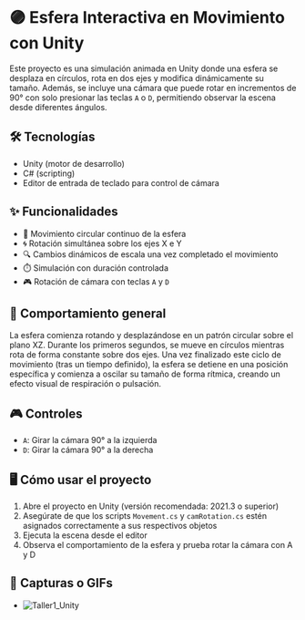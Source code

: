 # 🟣 Esfera Interactiva en Movimiento con Unity

Este proyecto es una simulación animada en Unity donde una esfera se desplaza en círculos, rota en dos ejes y modifica dinámicamente su tamaño. Además, se incluye una cámara que puede rotar en incrementos de 90° con solo presionar las teclas `A` o `D`, permitiendo observar la escena desde diferentes ángulos.

## 🛠️ Tecnologías
- Unity (motor de desarrollo)
- C# (scripting)
- Editor de entrada de teclado para control de cámara

## ✨ Funcionalidades
- 🔄 Movimiento circular continuo de la esfera
- 🌀 Rotación simultánea sobre los ejes X e Y
- 🔍 Cambios dinámicos de escala una vez completado el movimiento
- ⏱️ Simulación con duración controlada
- 🎮 Rotación de cámara con teclas `A` y `D`

## 🎯 Comportamiento general
La esfera comienza rotando y desplazándose en un patrón circular sobre el plano XZ. Durante los primeros segundos, se mueve en círculos mientras rota de forma constante sobre dos ejes. Una vez finalizado este ciclo de movimiento (tras un tiempo definido), la esfera se detiene en una posición específica y comienza a oscilar su tamaño de forma rítmica, creando un efecto visual de respiración o pulsación.

## 🎮 Controles
- `A`: Girar la cámara 90° a la izquierda
- `D`: Girar la cámara 90° a la derecha

## 🖥️ Cómo usar el proyecto
1. Abre el proyecto en Unity (versión recomendada: 2021.3 o superior)
2. Asegúrate de que los scripts `Movement.cs` y `camRotation.cs` estén asignados correctamente a sus respectivos objetos
3. Ejecuta la escena desde el editor
4. Observa el comportamiento de la esfera y prueba rotar la cámara con A y D

## 📸 Capturas o GIFs
- ![Taller1_Unity](https://github.com/user-attachments/assets/52299d05-036f-4eb8-bb62-901f5315db0d)

